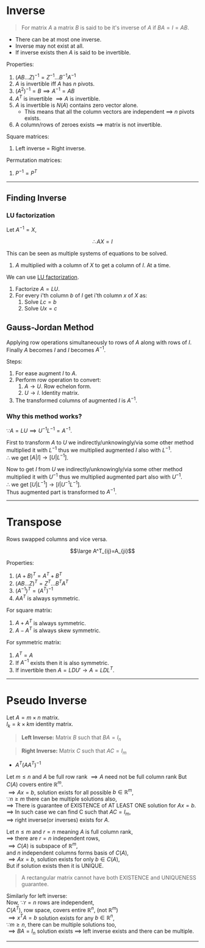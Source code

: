 # Inverse
> For matrix $A$ a matrix $B$ is said to be it's inverse of $A$ if $BA=I=AB$.

- There can be at most one inverse.
- Inverse may not exist at all.
- If inverse exists then $A$ is said to be invertible.

Properties:
1. $(AB...Z)^{-1}=Z^{-1}...B^{-1}A^{-1}$
2. $A$ is invertible iff $A$ has $n$ pivots.
3. $(A^2)^{-1}=B \implies A^{-1}=AB$
4. $A^T$ is invertible $\implies A$ is invertible.
5. $A$ is invertible is $N(A)$ contains zero vector alone.
	- This means that all the column vectors are independent $\implies$ $n$ pivots exists.
6. A column/rows of zeroes exists $\implies$ matrix is not invertible.

Square matrices:
1. Left inverse = Right inverse.

Permutation matrices:
1. $P^{-1}=P^T$

----
## Finding Inverse

### LU factorization
Let $A^{-1}=X$,  

$$\therefore AX=I$$

This can be seen as multiple systems of equations to be solved.
1. $A$ multiplied with a column of $X$ to get a column of $I$. At a time.

We can use [LU factorization](./LU%20Factorization.md).  
1. Factorize $A=LU$.
2. For every i'th column $b$ of $I$ get i'th column $x$ of $X$ as:
	1. Solve $Lc=b$
	2. Solve $Ux=c$

## Gauss-Jordan Method
Applying row operations simultaneously to rows of $A$ along with rows of $I$.  
Finally $A$ becomes $I$ and $I$ becomes $A^{-1}$.  

Steps:
1. For ease augment $I$ to $A$.
2. Perform row operation to convert:
	1. $A \to U$. Row echelon form.
	2. $U \to I$. Identity matrix.
3. The transformed columns of augmented $I$ is $A^{-1}$.

### Why this method works?  
$\because A=LU \implies U^{-1}L^{-1}=A^{-1}$.  

First to transform $A$ to $U$ we indirectly/unknowingly/via some other method multiplied it with $L^{-1}$ thus we multiplied augmented $I$ also with $L^{-1}$.  
$\therefore$ we get $[A|I] \to [U|L^{-1}]$.  

Now to get $I$ from $U$ we indirectly/unknowingly/via some other method multiplied it with $U^{-1}$ thus we multiplied augmented part also with $U^{-1}$.  
$\therefore$ we get $[U|L^{-1}] \to [I|U^{-1}L^{-1}]$.  
Thus augmented part is transformed to $A^{-1}$.  

----
# Transpose
Rows swapped columns and vice versa.  

$$\large A^T_{ij}=A_{ji}$$

Properties:
1. $(A+B)^T = A^T + B^T$
2. $(AB...Z)^T=Z^T...B^TA^T$
3. $(A^{-1})^T=(A^T)^{-1}$
4. $AA^T$ is always symmetric.

For square matrix:
1. $A+A^T$ is always symmetric.
2. $A-A^T$ is always skew symmetric.

For symmetric matrix:
1. $A^T=A$
2. If $A^{-1}$ exists then it is also symmetric.
3. If invertible then $A=LDU' \to A=LDL^T$.

----
# Pseudo Inverse

Let $A =m \times n$ matrix.  
$I_k = k \times km$ identity matrix.  

> **Left Inverse:** Matrix $B$ such that $BA=I_n$

> **Right Inverse:** Matrix $C$ such that $AC=I_m$
- $A^T(AA^T)^{-1}$

Let $m \le n$ and $A$ be full row rank
$\implies A$ need not be full column rank
But  $C(A)$ covers entire $\mathbb{R}^m$.  
$\implies Ax=b$, solution exists for all possible $b \in \mathbb{R}^m$,  
$\because n \ge m$ there can be multiple solutions also,  
$\implies$ There is guarantee of EXISTENCE of AT LEAST ONE solution for $Ax=b$.  
$\implies$ In such case we can find C such that $AC=I_m$,  
$\implies$ right inverse(or inverses) exists for $A$.  

Let $n \le m$ and $r=n$ meaning $A$ is full column rank,  
$\implies$ there are $r=n$ independent rows,  
$\implies C(A)$ is subspace of $\mathbb{R}^m$,  
and $n$ independent columns forms basis of $C(A)$,  
$\implies Ax=b$, solution exists for only $b \in C(A)$,  
But if solution exists then it is UNIQUE.  

> A rectangular matrix cannot have both EXISTENCE and UNIQUENESS guarantee.

Similarly for left inverse:  
Now, $\because r=n$ rows are independent,  
$C(A^T)$, row space, covers entire $\mathbb{R}^n$,  (not $\mathbb{R}^m$)  
$\implies x^TA=b$ solution exists for any $b \in \mathbb{R}^n$,  
$\because m \ge n$, there can be multiple solutions too,  
$\implies BA=I_n$ solution exists $\implies$ left inverse exists and there can be multiple.  

----




